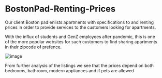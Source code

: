 # BostonPad-Renting-Prices

Our client Boston pad enlists apartments with specifications to and renting prices in order to provide services to the customers looking for apartments.

With the influx of students and GenZ employees after pandemic, this is one of the more popular websites for such customers to find sharing apartments in their zipcode of prefence.  

![image](https://user-images.githubusercontent.com/77944565/145066451-13cef06b-afb2-48fe-bdf7-feca7614ab34.png)

From further analysis of the listings we see that the prices depend on both bedrooms, bathroom, modern appliances and if pets are allowed



